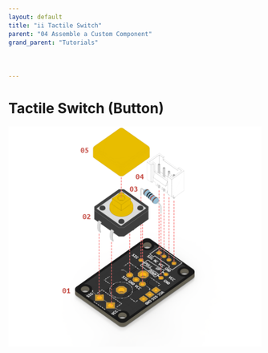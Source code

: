 ```yaml
---
layout: default
title: "ii Tactile Switch"
parent: "04 Assemble a Custom Component"
grand_parent: "Tutorials"



---
```


# Tactile Switch (Button)

![Custom Switch](assets/tutorial4-explode-sw.png)